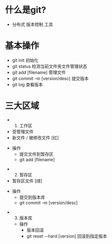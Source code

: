 # 什么是git?
  - 分布式 版本控制 工具

# 基本操作
  - git init 初始化
  - git status 检测当前文件夹文件管理状态
  - git add [filename] 管理文件
  - git commit -m [version/desc] 提交版本
  - git log 查看版本

# 三大区域
  - 1. 工作区
   - 受管理文件
   - 新文件 / 被修改文件 [红]
  * 操作
    - 提交文件到暂存区
    - git add [filename]

  - 2. 暂存区
   - 暂存区文件 [绿]
  * 操作
    - 提交到版本库
    - git commit -m [version/desc]

  - 3. 版本库
    * 操作
      - 版本回滚
      - git reset --hard [version] 回滚到指定版本